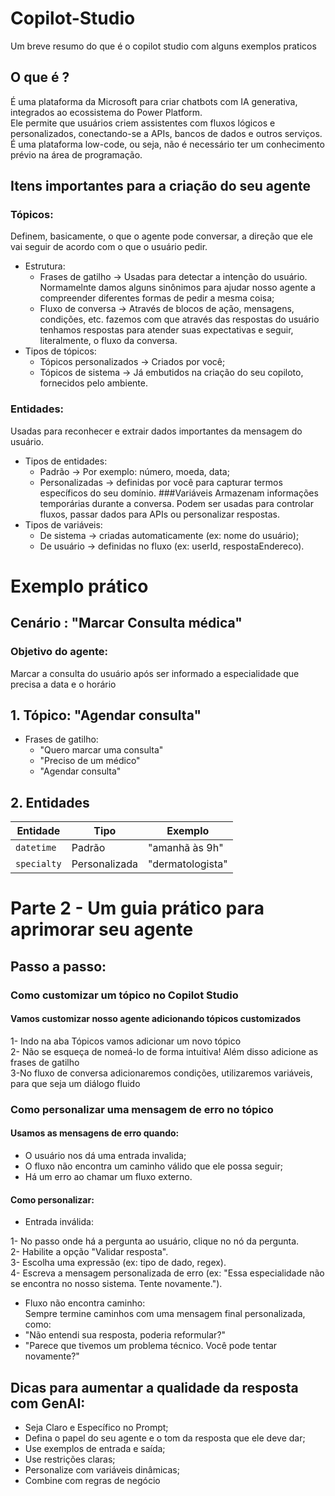 # Copilot-Studio
Um breve resumo do que é o copilot studio com alguns exemplos praticos
## O que é ?
É uma plataforma da Microsoft para criar chatbots com IA generativa, integrados ao ecossistema do Power Platform. <br>Ele permite que usuários criem assistentes com fluxos lógicos e personalizados, conectando-se a APIs, bancos de dados e outros serviços.
É uma plataforma low-code, ou seja, não é necessário ter um conhecimento prévio na área de programação.

## Itens importantes para a criação do seu agente
### Tópicos:
Definem, basicamente, o que o agente pode conversar, a direção que ele vai seguir de acordo com o que o usuário pedir.
- Estrutura:
    - Frases de gatilho -> Usadas para detectar a intenção do usuário. Normamelnte damos alguns sinônimos para ajudar nosso agente a compreender diferentes formas de pedir a mesma coisa;
    - Fluxo de conversa -> Através de blocos de ação, mensagens, condições, etc. fazemos com que através das respostas do usuário tenhamos respostas para atender suas expectativas e seguir, literalmente, o fluxo da conversa.
- Tipos de tópicos:
    - Tópicos personalizados -> Criados por você;
    - Tópicos de sistema -> Já embutidos na criação do seu copiloto, fornecidos pelo ambiente.
### Entidades:
Usadas para reconhecer e extrair dados importantes da mensagem do usuário.
- Tipos de entidades:
    - Padrão -> Por exemplo: número, moeda, data;
    - Personalizadas -> definidas por você para capturar termos específicos do seu domínio.
###Variáveis
Armazenam informações temporárias durante a conversa. Podem ser usadas para controlar fluxos, passar dados para APIs ou personalizar respostas.
- Tipos de variáveis:
    - De sistema -> criadas automaticamente (ex: nome do usuário);
    - De usuário -> definidas no fluxo (ex: userId, respostaEndereco).
# Exemplo prático 
## Cenário : "Marcar Consulta médica"
### Objetivo do agente: 
Marcar a consulta do usuário após ser informado a especialidade que precisa a data e o horário 
## 1. Tópico: "Agendar consulta"
- Frases de gatilho:
     - "Quero marcar uma consulta"
     - "Preciso de um médico"
     - "Agendar consulta"
## 2. Entidades 
|Entidade | Tipo | Exemplo|
|-------|---------|---------|
|```datetime```| Padrão| "amanhã às 9h"
|```specialty```| Personalizada| "dermatologista"|

# Parte 2 - Um guia prático para aprimorar seu agente
## Passo a passo:
### Como customizar um tópico no Copilot Studio 

#### Vamos customizar nosso agente adicionando tópicos customizados 

1- Indo na aba Tópicos vamos adicionar um novo tópico <br> 
2- Não se esqueça de nomeá-lo de forma intuitiva! Além disso adicione as frases de gatilho<br> 
3-No fluxo de conversa adicionaremos condições, utilizaremos variáveis, para que seja um diálogo fluido

### Como personalizar uma mensagem de erro no tópico 

#### Usamos as mensagens de erro quando:

- O usuário nos dá uma entrada invalida;
- O fluxo não encontra um caminho válido que ele possa seguir;
- Há um erro ao chamar um fluxo externo.
  
#### Como personalizar: 
- Entrada inválida:<br>

1- No passo onde há a pergunta ao usuário, clique no nó da pergunta.<br> 
2- Habilite a opção "Validar resposta".<br>
3- Escolha uma expressão (ex: tipo de dado, regex).<br>
4- Escreva a mensagem personalizada de erro (ex: "Essa especialidade não se encontra no nosso sistema. Tente novamente.").<br>

- Fluxo não encontra caminho: <br>
Sempre termine caminhos com uma mensagem final personalizada, como:
- "Não entendi sua resposta, poderia reformular?"
- "Parece que tivemos um problema técnico. Você pode tentar novamente?"

## Dicas para aumentar a qualidade da resposta com GenAI:
- Seja Claro e Específico no Prompt;
- Defina o papel do seu agente e o tom da resposta que ele deve dar; 
- Use exemplos de entrada e saída;
- Use restrições claras;
- Personalize com variáveis dinâmicas;
- Combine com regras de negócio





    




